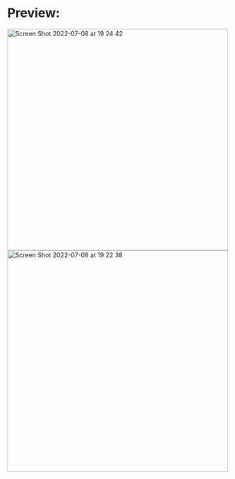 # Preview:
<img width="500" alt="Screen Shot 2022-07-08 at 19 24 42" src="https://user-images.githubusercontent.com/69543583/178088672-38c03a10-6a74-430a-b83a-cd2289a9f785.png">

<img width="500" alt="Screen Shot 2022-07-08 at 19 22 38" src="https://user-images.githubusercontent.com/69543583/178088674-38bde80c-1be5-41f7-a8f4-15d82fc8ba30.png">
